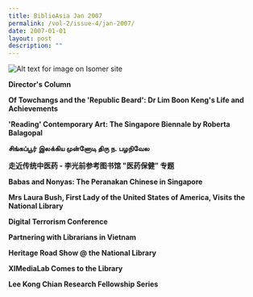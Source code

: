 ```yaml
---
title: BiblioAsia Jan 2007
permalink: /vol-2/issue-4/jan-2007/
date: 2007-01-01
layout: post
description: ""
---
```

![Alt text for image on Isomer site](/images/covers/ba2-4.jpg)

**Director's Column**<br>

**Of Towchangs and the 'Republic Beard': Dr Lim Boon Keng's Life and Achievements**<br>

**'Reading' Contemporary Art: The Singapore Biennale by Roberta Balagopal**<br>

**சிங்கப்பூர் இலக்கிய முன்னோடி திரு ந. பழநிவேல**<br>

**走近传统中医药 - 李光前参考图书馆 "医药保健” 专题**<br>

**Babas and Nonyas: The Peranakan Chinese in Singapore**<br>

**Mrs Laura Bush, First Lady of the United States of America, Visits the National Library**<br>

**Digital Terrorism Conference**<br>

**Partnering with Librarians in Vietnam**<br>

**Heritage Road Show @ the National Library**<br>

**XIMediaLab Comes to the Library**<br>

**Lee Kong Chian Research Fellowship Series**<br>
